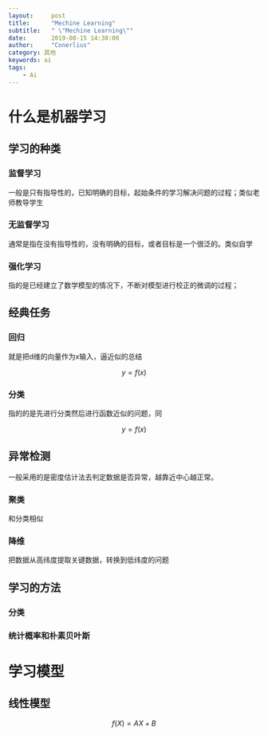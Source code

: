 ```yaml
---
layout:     post
title:      "Mechine Learning"
subtitle:   " \"Mechine Learning\""
date:       2019-08-15 14:38:00
author:     "Conerlius"
category: 其他
keywords: ai
tags:
    - Ai
---
```


# 什么是机器学习
## 学习的种类
### 监督学习
一般是只有指导性的，已知明确的目标，起始条件的学习解决问题的过程；类似老师教导学生
 
### 无监督学习
通常是指在没有指导性的，没有明确的目标，或者目标是一个很泛的。类似自学
 
### 强化学习
指的是已经建立了数学模型的情况下，不断对模型进行校正的微调的过程；
## 经典任务
### 回归
就是把d维的向量作为x输入，逼近似的总结

$$
y=f(x)
$$

### 分类
指的的是先进行分类然后进行函数近似的问题，同

$$
 y=f(x)
$$
## 异常检测
一般采用的是密度估计法去判定数据是否异常，越靠近中心越正常。 

### 聚类
和分类相似
### 降维
把数据从高纬度提取关键数据，转换到低纬度的问题
## 学习的方法
### 分类
 
### 统计概率和朴素贝叶斯
# 学习模型
## 线性模型
$$
f(X)=AX+B
$$